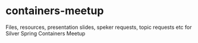 # containers-meetup
Files, resources, presentation slides, speker requests, topic requests etc for Silver Spring Containers Meetup

